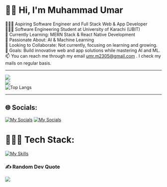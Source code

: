 # 👋🏼 Hi, I'm Muhammad Umar
👨🏼‍💻 Aspiring Software Engineer and Full Stack Web & App Developer<br>👨🏼‍🎓 Software Engineering Student at University of Karachi (UBIT)<br>🌱 Currently Learning: MERN Stack & React Native Development<br>💬 Passionate About: AI & Machine Learning<br>🤝 Looking to Collaborate: Not currently, focusing on learning and growing.<br>🚀 Goals: Build innovative web and app solutions while mastering AI and ML.<br/>📫 You can reach me through my email umr.m2305@gmail.com . I check my mails on regular basis.<br/>

---
![](https://github-readme-stats.vercel.app/api?username=muhammadumar05&show_icons=true&theme=radical)<br/>
![](https://github-readme-streak-stats.herokuapp.com/?user=muhammadumar05&theme=radical&hide_border=false)<br/>
![Top Langs](https://github-readme-stats.vercel.app/api/top-langs/?username=muhammadumar05&layout=compact&theme=radical)<br/>

---


## 🌐 Socials:
[![My Socials](https://skillicons.dev/icons?i=linkedin&perline=1)](https://linkedin.com/in/umartariqmuhammad)
[![My Socials](https://skillicons.dev/icons?i=stackoverflow&perline=1)](https://stackoverflow.com/users/24424609)





# 👨🏼‍💻 Tech Stack:

[![My Skills](https://skillicons.dev/icons?i=html,css,bootstrap,javascript,typescript,react,netlify,dart,flutter,cpp&perline=5)](https://github/muhammadumar05)


### ✍️ Random Dev Quote
![](https://quotes-github-readme.vercel.app/api?type=horizontal&theme=light)





